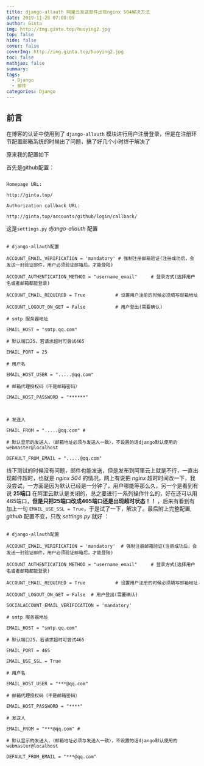 ```yaml
---
title: django-allauth 阿里云发送邮件出现nginx 504解决方法
date: 2019-11-28 07:08:09
author: Ginta
img: http://img.ginta.top/huoying2.jpg
top: false
hide: false
cover: false
coverImg: http://img.ginta.top/huoying2.jpg
toc: false
mathjax: false
summary:
tags: 
  - Django
  - 邮件
categories: Django
---
```

## 前言
在博客的认证中使用到了 `django-allauth` 模块进行用户注册登录，但是在注册环节配置邮箱系统的时候出了问题，搞了好几个小时终于解决了
原来我的配置如下
首先是github配置：
```
Homepage URL:
http://ginta.top/
Authorization callback URL:
http://ginta.top/accounts/github/login/callback/
```

这是`settings.py` *django-allauth* 配置
```
# django-allauth配置
ACCOUNT_EMAIL_VERIFICATION = 'mandatory' # 强制注册邮箱验证(注册成功后，会发送一封验证邮件，用户必须验证邮箱后，才能登陆)
ACCOUNT_AUTHENTICATION_METHOD = "username_email"     # 登录方式(选择用户名或者邮箱都能登录)
ACCOUNT_EMAIL_REQUIRED = True           # 设置用户注册的时候必须填写邮箱地址
ACCOUNT_LOGOUT_ON_GET = False           # 用户登出(需要确认)
# smtp 服务器地址
EMAIL_HOST = "smtp.qq.com"
# 默认端口25，若请求超时可尝试465
EMAIL_PORT = 25
# 用户名
EMAIL_HOST_USER = ".....@qq.com"
# 邮箱代理授权码（不是邮箱密码）
EMAIL_HOST_PASSWORD = "******"

# 发送人
EMAIL_FROM = ".....@qq.com" #
# 默认显示的发送人，（邮箱地址必须与发送人一致），不设置的话django默认使用的webmaster@localhost
DEFAULT_FROM_EMAIL = ".....@qq.com"
```

线下测试的时候没有问题，邮件也能发送，但是发布到阿里云上就是不行，一直出现邮件超时，也就是 *nginx 504* 的情况，网上有说把 *nginx* 超时时间改一下，我没尝试，一方面是因为默认已经是一分钟了，用户哪能等那么久，另一个是看到有说 **25端口** 在阿里云默认是关闭的，总之要进行一系列操作什么的，好在还可以用465端口，**但是只把25端口改成465端口还是出现超时状态！！** ，后来有看到有加上一句 `EMAIL_USE_SSL = True`，于是试了一下，解决了。最后附上完整配置, *github* 配置不变，只改 *settings.py* 就好 ：

```
# django-allauth配置
ACCOUNT_EMAIL_VERIFICATION = 'mandatory'  # 强制注册邮箱验证(注册成功后，会发送一封验证邮件，用户必须验证邮箱后，才能登陆)
ACCOUNT_AUTHENTICATION_METHOD = "username_email"     # 登录方式(选择用户名或者邮箱都能登录)
ACCOUNT_EMAIL_REQUIRED = True           # 设置用户注册的时候必须填写邮箱地址
ACCOUNT_LOGOUT_ON_GET = False  # 用户登出(需要确认)
SOCIALACCOUNT_EMAIL_VERIFICATION = 'mandatory'
# smtp 服务器地址
EMAIL_HOST = "smtp.qq.com"
# 默认端口25，若请求超时可尝试465
EMAIL_PORT = 465
EMAIL_USE_SSL = True
# 用户名
EMAIL_HOST_USER = "***@qq.com"
# 邮箱代理授权码（不是邮箱密码）
EMAIL_HOST_PASSWORD = "****"
# 发送人
EMAIL_FROM = "***@qq.com" #
# 默认显示的发送人，（邮箱地址必须与发送人一致），不设置的话django默认使用的webmaster@localhost
DEFAULT_FROM_EMAIL = "***@qq.com"
```